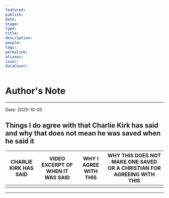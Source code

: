 ```yaml
---
featured:
publish:
date:
Stage:
type:
title:
description:
people:
tags:
permalink:
aliases:
cover:
dataCover:
---
```

# Author's Note


---
Date:  2025-10-05


## Things I do agree with that Charlie Kirk has said and why that does not mean he was saved when he said it 



| CHARLIE KIRK HAS SAID | VIDEO EXCERPT OF WHEN IT WAS SAID | WHY I AGREE WITH THIS | WHY THIS DOES NOT MAKE ONE SAVED OR A CHRISTIAN FOR AGREEING WITH THIS |
| --------------------- | --------------------------------- | --------------------- | ---------------------------------------------------------------------- |
|                       |                                   |                       |                                                                        |


---

